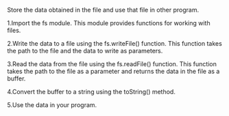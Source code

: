 Store the data obtained in the  file and use that file in other program.

1.Import the fs module. This module provides functions for working with files.

2.Write the data to a file using the fs.writeFile() function. This function takes the path to the file and the data to write as parameters.

3.Read the data from the file using the fs.readFile() function. This function takes the path to the file as a parameter and returns the data in the file as a buffer.

4.Convert the buffer to a string using the toString() method.

5.Use the data in your program.
